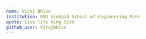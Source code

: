 ```yaml
---
name: Viraj Bhise
institution: RMD Sinhgad School of Engineering Pune
quote: Live life king Size
github_user: Virajbhise
---
```

